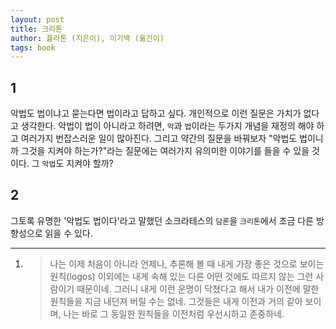 ```yaml
---
layout: post
title: 크리톤
author: 플라톤 (지은이), 이기백 (옮긴이)
tags: book
---
```


## 1
악법도 법이냐고 묻는다면 법이라고 답하고 싶다. 개인적으로 이런 질문은 가치가 없다고 생각한다. 악법이 법이 아니라고 하려면, `악`과 `법`이라는 두가지 개념을 재정의 해야 하고 여러가지 번잡스러운 일이 많아진다.  그리고 약간의 질문을 바꿔보자 "악법도 법이니까 그것을 지켜야 하는가?"라는 질문에는 여러가지 유의미한 이야기를 들을 수 있을 것이다. 그 `악법`도 지켜야 할까?

## 2
그토록 유명한 '악법도 법이다'라고 말했던 소크라테스의 `담론`을 `크리톤`에서 조금 다른 방향성으로 읽을 수 있다.

----

1. > 나는 이제 처음이 아니라 언제나, 추론해 볼 때 내게 가장 좋은 것으로 보이는 원칙(logos) 이외에는 내게 속해 있는 다른 어떤 것에도 따르지 않는 그런 사람이기 때문이네. 그러니 내게 이런 운명이 닥쳤다고 해서 내가 이전에 말한 원칙들을 지금 내던져 버릴 수는 없네. 그것들은 내게 이전과 거의 같아 보이며, 나는 바로 그 동일한 원칙들을 이전처럼 우선시하고 존중하네.

